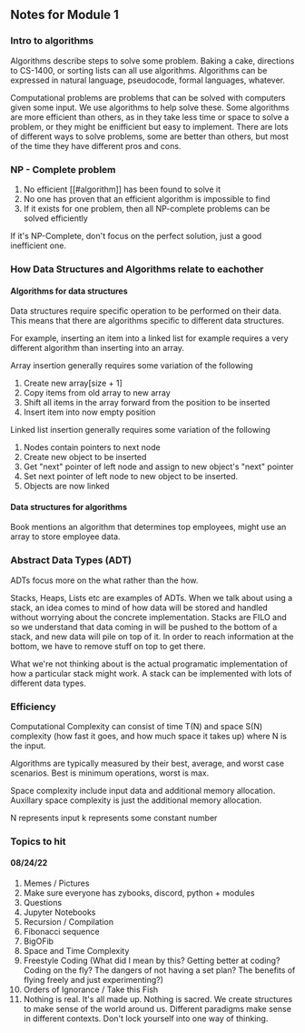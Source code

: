 ## Notes for Module 1
### Intro to algorithms
Algorithms describe steps to solve some problem. Baking a cake, directions to CS-1400, or sorting lists can all use algorithms. Algorithms can be expressed in natural language, pseudocode, formal languages, whatever.

Computational problems are problems that can be solved with computers given some input. We use algorithms to help solve these. Some algorithms are more efficient than others, as in they take less time or space to solve a problem, or they might be enifficient but easy to implement. There are lots of different ways to solve problems, some are better than others, but most of the time they have different pros and cons.

### NP - Complete problem
1. No efficient [[#algorithm]] has been found to solve it
2. No one has proven that an efficient algorithm is impossible to find
3. If it exists for one problem, then all NP-complete problems can be solved efficiently

If it's NP-Complete, don't focus on the perfect solution, just a good inefficient one.

### How Data Structures and Algorithms relate to eachother

#### Algorithms for data structures

Data structures require specific operation to be performed on their data. This means that there are algorithms specific to different data structures. 

For example, inserting an item into a linked list for example requires a very different algorithm than inserting into an array.  

Array insertion generally requires some variation of the following
1. Create new array\[size + 1\]
2. Copy items from old array to new array
3. Shift all items in the array forward from the position to be inserted
4. Insert item into now empty position

Linked list insertion generally requires some variation of the following

1. Nodes contain pointers to next node
2. Create new object to be inserted
3. Get "next" pointer of left node and assign to new object's "next" pointer
4. Set next pointer of left node to new object to be inserted. 
5. Objects are now linked 

#### Data structures for algorithms

Book mentions an algorithm that determines top employees, might use an array to store employee data.

### Abstract Data Types (ADT)

ADTs focus more on the what rather than the how.

Stacks, Heaps, Lists etc are examples of ADTs. When we talk about using a stack, an idea comes to mind of how data will be stored and handled without worrying about the concrete implementation. Stacks are FILO and so we understand that data coming in will be pushed to the bottom of a stack, and new data will pile on top of it. In order to reach information at the bottom, we have to remove stuff on top to get there.

What we're not thinking about is the actual programatic implementation of how a particular stack might work. A stack can be implemented with lots of different data types.


### Efficiency

Computational Complexity can consist of time T(N) and space S(N) complexity (how fast it goes, and how much space it takes up) where N is the input. 

Algorithms are typically measured by their best, average, and worst case scenarios. Best is minimum operations, worst is max.

Space complexity include input data and additional memory allocation. Auxillary space complexity is just the additional memory allocation.

N represents input
k represents some constant number







### Topics to hit
#### 08/24/22
1. Memes / Pictures
2. Make sure everyone has zybooks, discord, python + modules
3. Questions
4. Jupyter Notebooks
5. Recursion / Compilation
6. Fibonacci sequence
7. BigOFib
8. Space and Time Complexity
9. Freestyle Coding (What did I mean by this? Getting better at coding? Coding on the fly? The dangers of not having a set plan? The benefits of flying freely and just experimenting?)
10. Orders of Ignorance / Take this Fish
11. Nothing is real. It's all made up. Nothing is sacred. We create structures to make sense of the world around us. Different paradigms make sense in different contexts. Don't lock yourself into one way of thinking.

